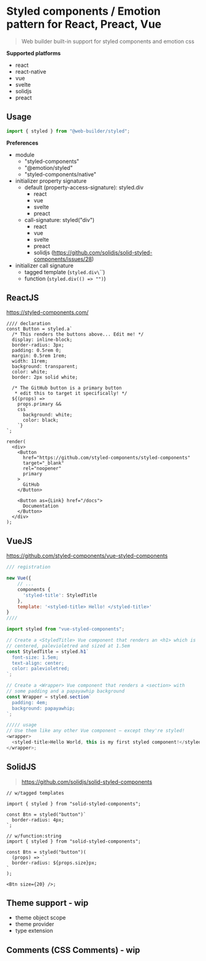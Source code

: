 # Styled components / Emotion pattern for React, Preact, Vue

> Web builder built-in support for styled components and emotion css

**Supported platforms**

- react
- react-native
- vue
- svelte
- solidjs
- preact

## Usage

```ts
import { styled } from "@web-builder/styled";
```

**Preferences**

- module
  - "styled-components"
  - "@emotion/styled"
  - "styled-components/native"
- initializer property signature
  - default (property-access-signature): styled.div
    - react
    - vue
    - svelte
    - preact
  - call-signature: styled("div")
    - react
    - vue
    - svelte
    - preact
    - solidjs (https://github.com/solidjs/solid-styled-components/issues/28)
- initializer call signature
  - tagged template (`styled.div\`\``)
  - function (`styled.div(() => "")`)

## ReactJS

https://styled-components.com/

```tsx
//// declaration
const Button = styled.a`
  /* This renders the buttons above... Edit me! */
  display: inline-block;
  border-radius: 3px;
  padding: 0.5rem 0;
  margin: 0.5rem 1rem;
  width: 11rem;
  background: transparent;
  color: white;
  border: 2px solid white;

  /* The GitHub button is a primary button
   * edit this to target it specifically! */
  ${(props) =>
    props.primary &&
    css`
      background: white;
      color: black;
    `}
`;

render(
  <div>
    <Button
      href="https://github.com/styled-components/styled-components"
      target="_blank"
      rel="noopener"
      primary
    >
      GitHub
    </Button>

    <Button as={Link} href="/docs">
      Documentation
    </Button>
  </div>
);
```

## VueJS

https://github.com/styled-components/vue-styled-components

```js
/// registration

new Vue({
    // ...
    components {
      'styled-title': StyledTitle
    },
    template: '<styled-title> Hello! </styled-title>'
}
////

import styled from "vue-styled-components";

// Create a <StyledTitle> Vue component that renders an <h1> which is
// centered, palevioletred and sized at 1.5em
const StyledTitle = styled.h1`
  font-size: 1.5em;
  text-align: center;
  color: palevioletred;
`;

// Create a <Wrapper> Vue component that renders a <section> with
// some padding and a papayawhip background
const Wrapper = styled.section`
  padding: 4em;
  background: papayawhip;
`;

///// usage
// Use them like any other Vue component – except they're styled!
<wrapper>
  <styled-title>Hello World, this is my first styled component!</styled-title>
</wrapper>;
```

## SolidJS

> https://github.com/solidjs/solid-styled-components

```tsx
// w/tagged templates

import { styled } from "solid-styled-components";

const Btn = styled("button")`
  border-radius: 4px;
`;

// w/function:string
import { styled } from "solid-styled-components";

const Btn = styled("button")(
  (props) => `
  border-radius: ${props.size}px;
`
);

<Btn size={20} />;
```

## Theme support - wip

- theme object scope
- theme provider
- type extension

## Comments (CSS Comments) - wip
